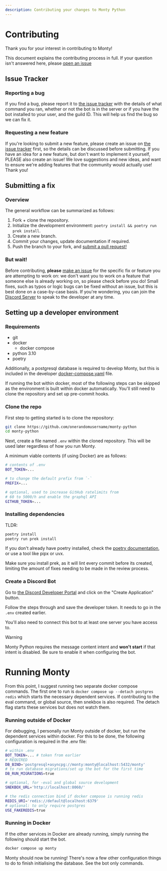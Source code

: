 ```yaml
---
description: Contributing your changes to Monty Python
---
```


# Contributing

Thank you for your interest in contributing to Monty!

This document explains the contributing process in full. If your question isn't
answered here, please
[open an issue](https://github.com/onerandomusername/monty-python/issues)

## Issue Tracker

### Reporting a bug

If you find a bug, please report it to
[the issue tracker](https://github.com/onerandomusername/monty-python/issues/new/choose)
with the details of what command you ran, whether or not the bot is in the
server or if you have the bot installed to your user, and the guild ID. This
will help us find the bug so we can fix it.

### Requesting a new feature

If you're looking to submit a new feature, please create an issue on
[the issue tracker](https://github.com/onerandomusername/monty-python/issues/new/choose)
first, so the details can be discussed before submitting. If you have an idea
for a new feature, but don't want to implement it yourself, PLEASE also create
an issue! We love suggestions and new ideas, and want to ensure we're adding
features that the community would actually use! Thank you!

## Submitting a fix

### Overview

The general workflow can be summarized as follows:

1. Fork + clone the repository.
1. Initialize the development environment:
    `poetry install && poetry run prek install`.
1. Create a new branch.
1. Commit your changes, update documentation if required.
1. Push the branch to your fork, and
    [submit a pull request!](https://github.com/onerandomusername/monty-python/pull/new)

### But wait!

Before contributing, **please**
[make an issue](https://github.com/onerandomusername/monty-python/issues/new/choose)
for the specific fix or feature you are attempting to work on: we don't want you
to work on a feature that someone else is already working on, so please check
before you do! Small fixes, such as typos or logic bugs can be fixed without an
issue, but this is best done on a case-by-case basis. If you're wondering, you
can join the [Discord Server](https://discord.gg/mPscM4FjWB) to speak to the
developer at any time.

## Setting up a developer environment

### Requirements

- git
- docker
    - docker compose
- python 3.10
- poetry

Additionally, a postgresql database is required to develop Monty, but this is
included in the developer
[docker-compose.yaml](https://github.com/onerandomusername/monty-python/blob/main/docker-compose.yaml)
file.

If running the bot within docker, most of the following steps can be skipped as
the environment is built within docker automatically. You'll still need to clone
the repository and set up pre-commit hooks.

### Clone the repo

First step to getting started is to clone the repository:

```sh
git clone https://github.com/onerandomusername/monty-python
cd monty-python
```

Next, create a file named `.env` within the cloned repository. This will be used
later regardless of how you run Monty.

A minimum viable contents (if using Docker) are as follows:

```sh
# contents of .env
BOT_TOKEN=...

# to change the default prefix from `-`
PREFIX=...

# optional, used to increase GitHub ratelimits from
# 60 to 5000/h and enable the graphql API
GITHUB_TOKEN=...
```

### Installing dependencies

TLDR:

```sh
poetry install
poetry run prek install
```

If you don't already have poetry installed, check the
[poetry documentation](https://python-poetry.org/), or use a tool like pipx or
uvx.

Make sure you install prek, as it will lint every commit before its
created, limiting the amount of fixes needing to be made in the review process.

### Create a Discord Bot

Go to
[the Discord Developer Portal](https://discord.com/developers/applications) and
click on the "Create Application" button.

Follow the steps through and save the developer token. It needs to go in the
`.env` created earlier.

You'll also need to connect this bot to at least one server you have access to.

> [!WARNING]
> Monty Python requires the message content intent and **won't start** if that
> intent is disabled. Be sure to enable it when configuring the bot.

# Running Monty

From this point, I suggest running two separate docker compose commands. The
first one to run is `docker compose up --detach postgres redis` which starts the
necessary dependent services. If contributing to the eval command, or global
source, then snekbox is also required. The detach flag starts these services but
does not watch them.

### Running outside of Docker

For debugging, I personally run Monty outside of docker, but run the dependent
services within docker. For this to be done, the following configuration is
required in the .env file:

```sh
# within .env
BOT_TOKEN=... # token from earlier
# REQUIRED
DB_BIND='postgresql+asyncpg://monty:monty@localhost:5432/monty'
# to run database migrations/set up the bot for the first time
DB_RUN_MIGRATIONS=true

# optional, for -eval and global source development
SNEKBOX_URL='http://localhost:8060/'

# the redis connection bind if docker compose is running redis
REDIS_URI='redis://default@localhost:6379'
# optional: to only require postgres
USE_FAKEREDIS=true
```

### Running in Docker

If the other services in Docker are already running, simply running the
following should start the bot.

```sh
docker compose up monty
```

Monty should now be running! There's now a few other configuration things to do
to finish initialising the database. See the bot only commands.
